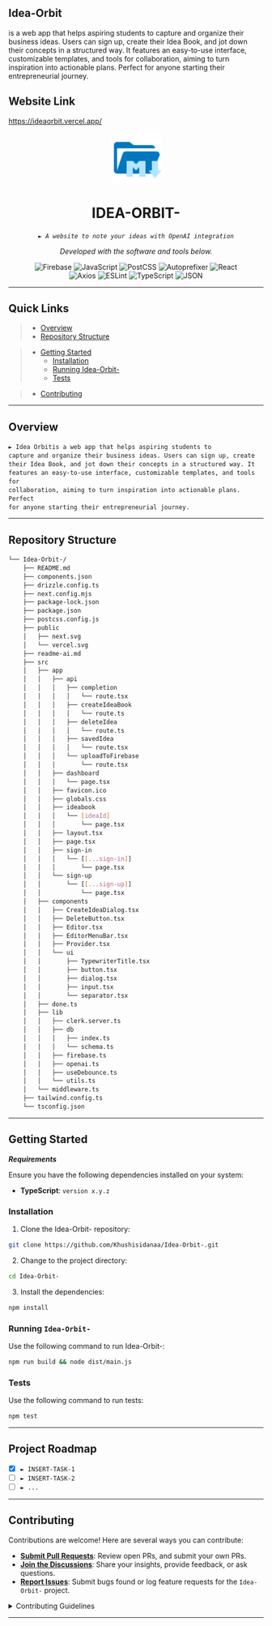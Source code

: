 ## Idea-Orbit

is a web app that helps aspiring students to capture and organize their business ideas. Users can sign up, create their Idea Book, and jot down their concepts in a structured way. It features an easy-to-use interface, customizable templates, and tools for collaboration, aiming to turn inspiration into actionable plans. Perfect for anyone starting their entrepreneurial journey.

## Website Link

https://ideaorbit.vercel.app/

<p align="center">
  <img src="https://raw.githubusercontent.com/PKief/vscode-material-icon-theme/ec559a9f6bfd399b82bb44393651661b08aaf7ba/icons/folder-markdown-open.svg" width="100" />
</p>
<p align="center">
    <h1 align="center">IDEA-ORBIT-</h1>
</p>
<p align="center">
    <em><code>► A website to note your ideas with OpenAI integration</code></em>
</p>

<p align="center">
		<em>Developed with the software and tools below.</em>
</p>
<p align="center">
	<img src="https://img.shields.io/badge/Firebase-FFCA28.svg?style=flat&logo=Firebase&logoColor=black" alt="Firebase">
	<img src="https://img.shields.io/badge/JavaScript-F7DF1E.svg?style=flat&logo=JavaScript&logoColor=black" alt="JavaScript">
	<img src="https://img.shields.io/badge/PostCSS-DD3A0A.svg?style=flat&logo=PostCSS&logoColor=white" alt="PostCSS">
	<img src="https://img.shields.io/badge/Autoprefixer-DD3735.svg?style=flat&logo=Autoprefixer&logoColor=white" alt="Autoprefixer">
	<img src="https://img.shields.io/badge/React-61DAFB.svg?style=flat&logo=React&logoColor=black" alt="React">
	<br>
	<img src="https://img.shields.io/badge/Axios-5A29E4.svg?style=flat&logo=Axios&logoColor=white" alt="Axios">
	<img src="https://img.shields.io/badge/ESLint-4B32C3.svg?style=flat&logo=ESLint&logoColor=white" alt="ESLint">
	<img src="https://img.shields.io/badge/TypeScript-3178C6.svg?style=flat&logo=TypeScript&logoColor=white" alt="TypeScript">
	<img src="https://img.shields.io/badge/JSON-000000.svg?style=flat&logo=JSON&logoColor=white" alt="JSON">
</p>
<hr>

## Quick Links

> - [ Overview](#-overview)
> - [ Repository Structure](#-repository-structure)

> - [ Getting Started](#-getting-started)
>   - [ Installation](#-installation)
>   - [Running Idea-Orbit-](#-running-Idea-Orbit-)
>   - [ Tests](#-tests)

> - [ Contributing](#-contributing)

---

## Overview

<code>► Idea Orbitis a web app that helps aspiring students to capture and organize their business ideas. Users can sign up, create their Idea Book, and jot down their concepts in a structured way. It features an easy-to-use interface, customizable templates, and tools for collaboration, aiming to turn inspiration into actionable plans. Perfect for anyone starting their entrepreneurial journey.</code>

---

## Repository Structure

```sh
└── Idea-Orbit-/
    ├── README.md
    ├── components.json
    ├── drizzle.config.ts
    ├── next.config.mjs
    ├── package-lock.json
    ├── package.json
    ├── postcss.config.js
    ├── public
    │   ├── next.svg
    │   └── vercel.svg
    ├── readme-ai.md
    ├── src
    │   ├── app
    │   │   ├── api
    │   │   │   ├── completion
    │   │   │   │   └── route.tsx
    │   │   │   ├── createIdeaBook
    │   │   │   │   └── route.ts
    │   │   │   ├── deleteIdea
    │   │   │   │   └── route.ts
    │   │   │   ├── savedIdea
    │   │   │   │   └── route.tsx
    │   │   │   └── uploadToFirebase
    │   │   │       └── route.tsx
    │   │   ├── dashboard
    │   │   │   └── page.tsx
    │   │   ├── favicon.ico
    │   │   ├── globals.css
    │   │   ├── ideabook
    │   │   │   └── [ideaId]
    │   │   │       └── page.tsx
    │   │   ├── layout.tsx
    │   │   ├── page.tsx
    │   │   ├── sign-in
    │   │   │   └── [[...sign-in]]
    │   │   │       └── page.tsx
    │   │   └── sign-up
    │   │       └── [[...sign-up]]
    │   │           └── page.tsx
    │   ├── components
    │   │   ├── CreateIdeaDialog.tsx
    │   │   ├── DeleteButton.tsx
    │   │   ├── Editor.tsx
    │   │   ├── EditorMenuBar.tsx
    │   │   ├── Provider.tsx
    │   │   └── ui
    │   │       ├── TypewriterTitle.tsx
    │   │       ├── button.tsx
    │   │       ├── dialog.tsx
    │   │       ├── input.tsx
    │   │       └── separator.tsx
    │   ├── done.ts
    │   ├── lib
    │   │   ├── clerk.server.ts
    │   │   ├── db
    │   │   │   ├── index.ts
    │   │   │   └── schema.ts
    │   │   ├── firebase.ts
    │   │   ├── openai.ts
    │   │   ├── useDebounce.ts
    │   │   └── utils.ts
    │   └── middleware.ts
    ├── tailwind.config.ts
    └── tsconfig.json
```

---

## Getting Started

**_Requirements_**

Ensure you have the following dependencies installed on your system:

- **TypeScript**: `version x.y.z`

### Installation

1. Clone the Idea-Orbit- repository:

```sh
git clone https://github.com/Khushisidanaa/Idea-Orbit-.git
```

2. Change to the project directory:

```sh
cd Idea-Orbit-
```

3. Install the dependencies:

```sh
npm install
```

### Running `Idea-Orbit-`

Use the following command to run Idea-Orbit-:

```sh
npm run build && node dist/main.js
```

### Tests

Use the following command to run tests:

```sh
npm test
```

---

## Project Roadmap

- [x] `► INSERT-TASK-1`
- [ ] `► INSERT-TASK-2`
- [ ] `► ...`

---

## Contributing

Contributions are welcome! Here are several ways you can contribute:

- **[Submit Pull Requests](https://github.com/Khushisidanaa/Idea-Orbit-.git/blob/main/CONTRIBUTING.md)**: Review open PRs, and submit your own PRs.
- **[Join the Discussions](https://github.com/Khushisidanaa/Idea-Orbit-.git/discussions)**: Share your insights, provide feedback, or ask questions.
- **[Report Issues](https://github.com/Khushisidanaa/Idea-Orbit-.git/issues)**: Submit bugs found or log feature requests for the `Idea-Orbit-` project.

<details closed>
    <summary>Contributing Guidelines</summary>

1. **Fork the Repository**: Start by forking the project repository to your github account.
2. **Clone Locally**: Clone the forked repository to your local machine using a git client.
   ```sh
   git clone https://github.com/Khushisidanaa/Idea-Orbit-.git
   ```
3. **Create a New Branch**: Always work on a new branch, giving it a descriptive name.
   ```sh
   git checkout -b new-feature-x
   ```
4. **Make Your Changes**: Develop and test your changes locally.
5. **Commit Your Changes**: Commit with a clear message describing your updates.
   ```sh
   git commit -m 'Implemented new feature x.'
   ```
6. **Push to GitHub**: Push the changes to your forked repository.
   ```sh
   git push origin new-feature-x
   ```
7. **Submit a Pull Request**: Create a PR against the original project repository. Clearly describe the changes and their motivations.

Once your PR is reviewed and approved, it will be merged into the main branch.

</details>

---
